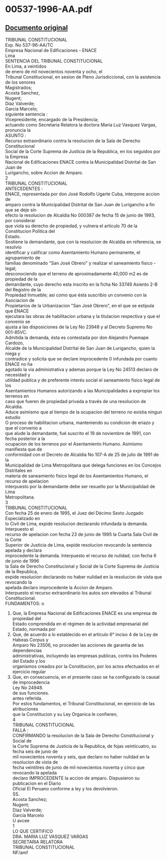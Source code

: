 
00537-1996-AA.pdf
=================
  
[Documento original](https://tc.gob.pe/jurisprudencia/1998/00537-1996-AA.pdf)  
---  
TRIBUNAL CONSTITUCIONAL  
Exp. No 537-96-AA/TC  
Empresa Nacional de Edificaciones - ENACE  
Lima  
SENTENCIA DEL TRIBUNAL CONSTITUCIONAL  
En Lima, a veintidos  
de enero de mil novecientos noventa y ocho, el  
Tribunal Constitucional, en sesion de Pleno Jurisdiccional, con la asistencia de los senores  
Magistrados;  
Acosta Sanchez,  
Nugent;  
Diaz Valverde;  
Garcia Marcelo;  
siguiente sentencia :  
Vicepresidente, encargado de la Presidencia;  
actuando como Secretaria Relatora la doctora Maria Luz Vasquez Vargas, pronuncia la  
ASUNTO :  
Recurso extraordinario contra la resolucion de la Sala de Derecho Constitucional  
Social de la Corte Suprema de Justicia de la Republica, en los seguidos por la Empresa  
Nacional de Edificaciones ENACE contra la Municipalidad Distrital de San Juan de  
Lurigancho, sobre Accion de Amparo.  
2  
TRIBUNAL CONSTITUCIONAL  
ANTECEDENTES :  
ENACE, representada por don José Rodolfo Ugarte Cuba, interpone accion de  
amparo contra la Municipalidad Distrital de San Juan de Lurigancho a fin que se deje sin  
efecto la resolucion de Alcaldia No 000387 de fecha 15 de junio de 1993, por considerar  
que viola su derecho de propiedad, y vulnera el articulo 70 de la Constitucion Politica del  
Estado.  
Sostiene la demandante, que con la resolucion de Alcaldia en referencia, se resolvio  
identificar y calificar como Asentamiento Humano permanente, el agrupamiento de  
familias denominado "San José Obrero" y realizar el saneamiento fisico - legal;  
desconociendo que el terreno de aproximadamente 40,000 m2 es de propiedad de la  
demandante, cuyo derecho esta inscrito en la ficha No 33749 Asiento 2-B del Registro de la  
Propiedad Inmueble; asi como que ésta suscribio un convenio con la Asociacion de  
Propietarios de la Urbanizacion "San José Obrero", en el que se estipula que ENACE  
ejecutara las obras de habilitacion urbana y la titulacion respectiva y que el convenio se  
ajusta a las disposiciones de la Ley No 23948 y al Decreto Supremo No 001-85VC.  
Admitida la demanda, ésta es contestada por don Alejandro Puemape Cardozo,  
Alcalde de la Municipalidad Distrital de San Juan de Lurigancho, quien la niega y  
contradice y solicita que se declare improcedente 0 infundada por cuanto ENACE no ha  
agotado la via administrativa y ademas porque la Ley No 24513 declaro de necesidad y  
utilidad publica y de preferente interés social el saneamiento fisico legal de los  
Asentamientos Humanos autorizando a las Municipalidades a expropiar los terrenos en  
caso que fueren de propiedad privada a través de una resolucion de Alcaldia.  
Aduce asimismo que al tiempo de la ocupacion del terreno no existia ningun estudio  
O proceso de habilitacion urbana, manteniendo su condicion de eriazo y que el convenio a  
que alude la demandante, fué suscrito el 19 de noviembre de 1991, con fecha posterior a la  
ocupacion de los terrenos por el Asentamiento Humano. Asimismo manifiesta que de  
conformidad con el Decreto de Alcaldia No 107-A de 25 de julio de 1991 de la  
Municipalidad de Lima Metropolitana que delega funciones en los Concejos Distritales en  
materia de saneamiento fisico legal de los Asentamientos Humano, el recurso de apelacion  
interpuesto por la demandante debe ser resuelto por la Municipalidad de Lima  
Metropolitana.  
3  
TRIBUNAL CONSTITUCIONAL  
Con fecha 25 de enero de 1995, el Juez del Décimo Sexto Juzgado Especializado en  
lo Civil de Lima, expide resolucion declarando infundada la demanda. Interpuesto el  
recurso de apelacion con fecha 23 de junio de 1995 la Cuarta Sala Civil de la Corte  
Superior de Justicia de Lima, expide resolucion revocando la sentencia apelada y declara  
improcedente la demanda. Interpuesto el recurso de nulidad; con fecha 6 de junio de 1996  
la Sala de Derecho Constitucional y Social de la Corte Suprema de Justicia de la Republica,  
expide resolucion declarando no haber nulidad en la resolucion de vista que revocando la  
apelada declaro improcedente la Accion de Amparo.  
Interpuesto el recurso extraordinario los autos son elevados al Tribunal  
Constitucional.  
FUNDAMENTOS: o  
1. Que, la Empresa Nacional de Edificaciones ENACE es una empresa de propiedad del  
Estado comprendida en el régimen de la actividad empresarial del Estado, normada por  
2. Que, de acuerdo a lo establecido en el articulo 6° inciso 4 de la Ley de Habeas Corpus y  
Amparo No 23506, no proceden las acciones de garantia de las dependencias  
administrativas, incluyendo las empresas publicas, contra los Poderes del Estado y los  
organismos creados por la Constitucion, por los actos efectuados en el ejercicio regular  
3. Que, en consecuencia, en el presente caso se ha configurado la causal de improcedencia  
Ley No 24948.  
de sus funciones.  
antes referida.  
Por estos fundamentos, el Tribunal Constitucional, en ejercicio de las atribuciones  
que la Constitucion y su Ley Organica le confieren;  
4  
TRIBUNAL CONSTITUCIONAL  
FALLA :  
CONFIRMANDO la resolucion de la Sala de Derecho Constitucional y Social de  
la Corte Suprema de Justicia de la Republica, de fojas veinticuatro, su fecha seis de junio de  
mil novecientos noventa y seis, que declaro no haber nulidad en la resolucion de vista de  
fecha veintitres de junio de mil novecientos noventa y cinco que revocando la apelada  
declaro IMPROCEDENTE la accion de amparo. Dispusieron su publicacion en el Diario  
Oficial El Peruano conforme a ley y los devolvieron.  
SS.  
Acosta Sanchez;  
Nugent;  
Diaz Valverde;  
Garcia Marcelo  
U avcee  
1  
LO QUE CERTIFICO  
DRA. MARIA LUZ VASQUEZ VARGAS  
SECRETARIA RELATORA  
TRIBUNAL CONSTITUCIONAL  
NF/amf